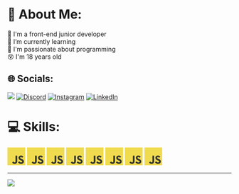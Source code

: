 # 💫 About Me:
🦾 I'm a front-end junior developer<br>🤖  I’m currently learning<br>👻 I'm passionate about programming<br>😵 I'm 18 years old<br>


## 🌐 Socials:
<a href="matheusborgesCode@gmail.com"><img width="60" src="https://img.shields.io/badge/Gmail-D14836?style=for-the-badge&logo=gmail&logoColor=white"/></a>
[![Discord](https://img.shields.io/badge/Discord-%237289DA.svg?logo=discord&logoColor=white)](htttps://discord.gg/BORGESIN#0376) [![Instagram](https://img.shields.io/badge/Instagram-%23E4405F.svg?logo=Instagram&logoColor=white)](https://instagram.com/mborges_zo) [![LinkedIn](https://img.shields.io/badge/LinkedIn-%230077B5.svg?logo=linkedin&logoColor=white)](https://linkedin.com/in/https://www.linkedin.com/in/matheus-borges-4a7469239/)

# 💻 Skills:
<img width="40" src="https://raw.githubusercontent.com/github/explore/master/topics/javascript/javascript.png"/>
<img width="40" src="https://raw.githubusercontent.com/github/explore/master/topics/javascript/javascript.png"/>
<img width="40" src="https://raw.githubusercontent.com/github/explore/master/topics/javascript/javascript.png"/>
<img width="40" src="https://raw.githubusercontent.com/github/explore/master/topics/javascript/javascript.png"/>
<img width="40" src="https://raw.githubusercontent.com/github/explore/master/topics/javascript/javascript.png"/>
<img width="40" src="https://raw.githubusercontent.com/github/explore/master/topics/javascript/javascript.png"/>
<img width="40" src="https://raw.githubusercontent.com/github/explore/master/topics/javascript/javascript.png"/>
<img width="40" src="https://raw.githubusercontent.com/github/explore/master/topics/javascript/javascript.png"/>


---
[![](https://visitcount.itsvg.in/api?id=Borgeta-code&icon=2&color=12)](https://visitcount.itsvg.in)
